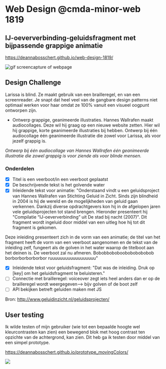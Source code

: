 # Web Design @cmda-minor-web 1819
## IJ-oeververbinding-geluidsfragment met bijpassende grappige animatie
https://deannabosschert.github.io/web-design-1819/

![gif screencapture of webpage](https://paper-attachments.dropbox.com/s_D5FBBD5A463835C78C51F36454848EB6E88351D338EB8B52E4999650271BB022_1555577904556_ezgif.com-optimize.gif)




## Design Challenge
Larissa is blind. Ze maakt gebruik van een brailleregel, en van een screenreader. Je snapt dat heel veel van de gangbare design patterns niet optimaal werken voor haar omdat ze 100% vanuit een visueel oogpunt ontworpen zijn.

- Ontwerp grappige, geanimeerde illustraties.
Hannes Wallrafen maakt audiocollages. Deze wil hij graag op een nieuwe website zetten. Hier wil hij grappige, korte geanimeerde illustraties bij hebben. Ontwerp bij één audiocollage één geanimeerde illustratie die zowel voor Larissa, als voor jezelf grappig is.

*Ontwerp bij één audiocollage van Hannes Wallrafen één geanimeerde illustratie die zowel grappig is voor ziende als voor blinde mensen.*

### Onderdelen
- [x] Titel is een veerboot/in een veerboot geplaatst
- [x] De beschrijvende tekst is het golvende water
- [x] Inleidende tekst voor animatie: "Onderstaand vindt u een geluidsproject van Hannes Wallrafen van Stichting Geluid in Zicht. Sinds zijn blindheid in 2004 is hij de wereld en de mogelijkheden van geluid gaan verkennen. Dankzij diverse opdrachtgevers kon hij in de afgelopen jaren vele geluidsprojecten tot stand brengen. Hieronder presenteert hij "Compilatie “IJ-oeververbinding” uit De stad bij nacht (2007)". Dit fragment wordt ingeluid door middel van een uitleg hoe hij tot dit fragment is gekomen.

Deze inleiding presenteert zich in de vorm van een animatie; de titel van het fragment heeft de vorm van een veerboot aangenomen en de tekst van de inleiding zelf, fungeert als de golven in het water waarop de titelboot aan het deinen is. De veerboot zal nu afmeren. Bobobboboboobobobobobob borborborborborbor ruuuuuuuuuuuuuuuuuu"
- [x] Inleidende tekst voor geluidsfragment: "Dat was de inleiding. Druk op [key] om het geluidsfragment te beluisteren."
- [ ] Connectie met brailleregel: voiceover zegt iets heel anders dan er op de brailleregel wordt weergegeven--> bijv golven of de boot zelf
- [ ] API bekijken betreft geluiden maken met JS

Bron: http://www.geluidinzicht.nl/geluidsprojecten/

## User testing
Ik wilde testen of mijn gebruiker (wie tot een bepaalde hoogte wel kleurcontrasten kan zien) een bewegend blok met hoog contrast ten opzichte van de achtergrond, kan zien. Dit heb ga ik testen door middel van een simpel prototype.

https://deannabosschert.github.io/prototype_movingColors/

![](https://paper-attachments.dropbox.com/s_D5FBBD5A463835C78C51F36454848EB6E88351D338EB8B52E4999650271BB022_1555579701260_moving_block.gif)

